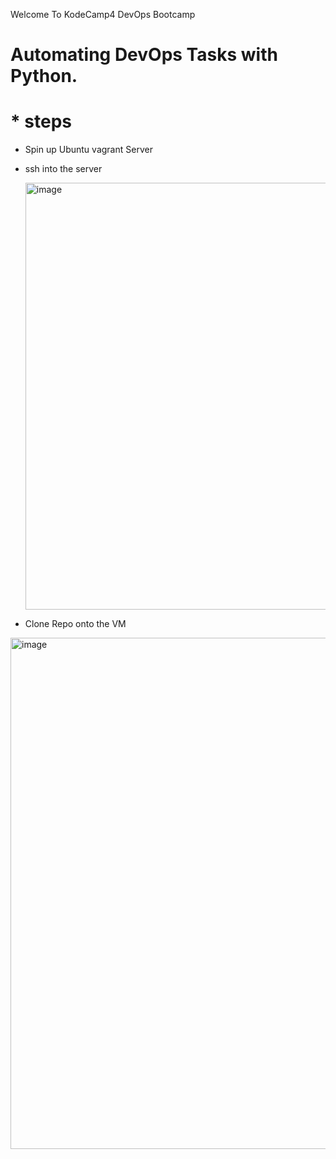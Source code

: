 Welcome To KodeCamp4 DevOps Bootcamp

# Automating DevOps Tasks with Python.

# * steps

- Spin up Ubuntu vagrant Server
- ssh into the server
 
  <img width="683" alt="image" src="https://github.com/Benn1440/KodeCamp-04repo/assets/67696393/2933812b-72ff-449f-99a7-da001fd6458a">

- Clone Repo onto the VM

<img width="818" alt="image" src="https://github.com/Benn1440/KodeCamp-04repo/assets/67696393/f42d1657-7dc8-44c2-8f09-55311656fc77">
